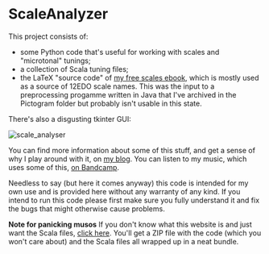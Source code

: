 # ScaleAnalyzer

This project consists of:
* some Python code that's useful for working with scales and "microtonal" tunings;
* a collection of Scala tuning files;
* the LaTeX "source code" of [my free scales ebook](https://archive.org/details/ScaleAndArpeggioResourcesAGuitarEncyclopedia), which is mostly used as a source of 12EDO scale names. This was the input to a preprocessing progamme written in Java that I've archived in the Pictogram folder but probably isn't usable in this state.

There's also a disgusting tkinter GUI:

![scale_analyser](https://user-images.githubusercontent.com/5106495/232733532-ecc45a2a-55d4-485f-b3d0-5b944bcd7801.png)

You can find more information about some of this stuff, and get a sense of why I play around with it, on [my blog](https://cochranemusic.com/). You can listen to my music, which uses some of this, [on Bandcamp](https://richcochrane.bandcamp.com/).

Needless to say (but here it comes anyway) this code is intended for my own use and is provided here without any warranty of any kind. If you intend to run this code please first make sure you fully understand it and fix the bugs that might otherwise cause problems.

**Note for panicking musos** If you don't know what this website is and just want the Scala files, [click here](https://github.com/FineArtMaths/ScaleAnalyzer/archive/refs/heads/main.zip). You'll get a ZIP file with the code (which you won't care about) and the Scala files all wrapped up in a neat bundle.
